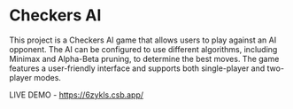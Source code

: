 # Checkers AI

This project is a Checkers AI game that allows users to play against an AI opponent. The AI can be configured to use different algorithms, including Minimax and Alpha-Beta pruning, to determine the best moves. The game features a user-friendly interface and supports both single-player and two-player modes.

LIVE DEMO - https://6zykls.csb.app/
